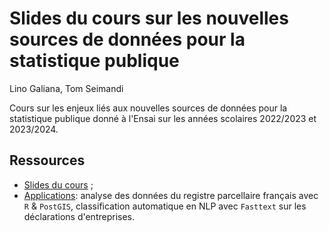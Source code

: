 # Slides du cours sur les nouvelles sources de données pour la statistique publique

Lino Galiana, Tom Seimandi

Cours sur les enjeux liés aux nouvelles sources de données
pour la statistique publique donné à l'Ensai sur les années scolaires 2022/2023 et 2023/2024.

## Ressources

* [Slides du cours](https://inseefrlab.github.io/cours-nouvelles-donnees-slides/) ;
* [Applications](https://inseefrlab.github.io/cours-nouvelles-donnees-site/): analyse des données du registre parcellaire français avec `R` & `PostGIS`, classification automatique en NLP avec `Fasttext` sur les déclarations d'entreprises.
